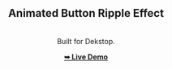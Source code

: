 <div align="center">
  


  <br />
  <br />
  
  

  <h2 align="center"> Animated Button Ripple Effect </h2>

  <br />Built for Dekstop.

  <a href="https://codewithsamm.github.io/animated-button-ripples-/"><strong>➥ Live Demo</strong></a>

</div>





